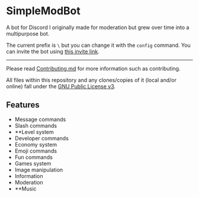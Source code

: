 # SimpleModBot

A bot for Discord I originally made for moderation but grew over time into a multipurpose bot.

The current prefix is `\` but you can change it with the `config` command. You can invite the bot using [this invite link](https://discord.com/oauth2/authorize?client_id=911112976793215006&permissions=8&scope=bot%20applications.commands).

---

Please read [Contributing.md](https://github.com/SimpleModBot/SimpleModBot/blob/main/CONTRIBUTING.md) for more information such as contributing.

All files within this repository and any clones/copies of it (local and/or online) fall under the [GNU Public License v3](https://github.com/SimpleModBot/SimpleModBot/blob/main/LICENSE).

## Features

- Message commands
- Slash commands
- **Level system
- Developer commands
- Economy system
- Emoji commands
- Fun commands
- Games system
- Image manipulation
- Information
- Moderation
- **Music
